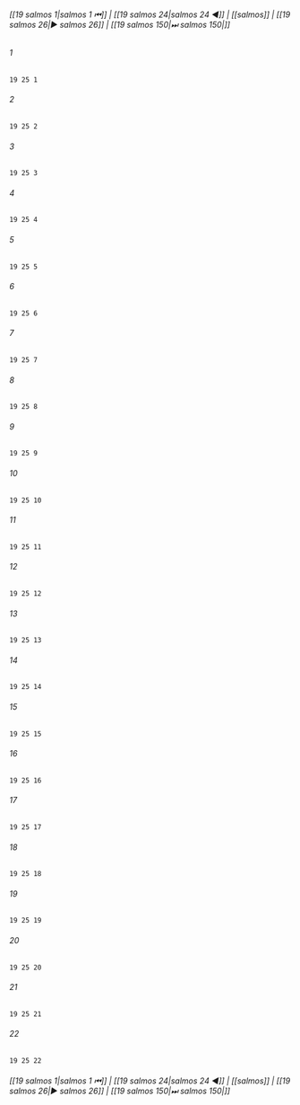 
###### [[19 salmos 1|salmos 1 ⏮]] | [[19 salmos 24|salmos 24 ◀]] | [[salmos]] | [[19 salmos 26|▶ salmos 26]] | [[19 salmos 150|⏭ salmos 150|]]

###### 1
``` verse
19 25 1 
```
###### 2
``` verse
19 25 2 
```
###### 3
``` verse
19 25 3 
```
###### 4
``` verse
19 25 4 
```
###### 5
``` verse
19 25 5 
```
###### 6
``` verse
19 25 6 
```
###### 7
``` verse
19 25 7 
```
###### 8
``` verse
19 25 8 
```
###### 9
``` verse
19 25 9 
```
###### 10
``` verse
19 25 10 
```
###### 11
``` verse
19 25 11 
```
###### 12
``` verse
19 25 12 
```
###### 13
``` verse
19 25 13 
```
###### 14
``` verse
19 25 14 
```
###### 15
``` verse
19 25 15 
```
###### 16
``` verse
19 25 16 
```
###### 17
``` verse
19 25 17 
```
###### 18
``` verse
19 25 18 
```
###### 19
``` verse
19 25 19 
```
###### 20
``` verse
19 25 20 
```
###### 21
``` verse
19 25 21 
```
###### 22
``` verse
19 25 22 
```

###### [[19 salmos 1|salmos 1 ⏮]] | [[19 salmos 24|salmos 24 ◀]] | [[salmos]] | [[19 salmos 26|▶ salmos 26]] | [[19 salmos 150|⏭ salmos 150|]]

